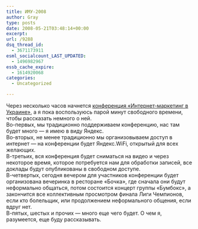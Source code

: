 ```yaml
---
title: ИМУ-2008
author: Gray
type: posts
date: 2008-05-21T03:48:14+00:00
excerpt:
url: /9288
dsq_thread_id:
  - 3671173911
esml_socialcount_LAST_UPDATED:
  - 1496982967
essb_cache_expire:
  - 1614920068
categories:
  - Uncategorized

---
```








Через несколько часов начнется <a href="http://imu.org.ua/" target="_blank">конференция &#171;Интернет-маркетинг в Украине&#187;</a>, а я пока воспользуюсь парой минут свободного времени, чтобы рассказать немного о ней.  
Во-первых, мы традиционно поддерживаем конференцию, нас там будет много &#8212; я имею в виду Яндекс.  
Во-вторых, не менее традиционно мы организовываем доступ в интернет &#8212; на конференции будет Яндекс.WiFi, открытый для всех желающих.  
В-третьих, вся конференция будет сниматься на видео и через некоторое время, которое потребуется нам для обработки записей, все доклады будут опубликованы в свободном доступе.  
В-четвертых, сегодня вечером для участников конференции будет организована вечеринка в ресторане &#171;Бочка&#187;, где сначала они будут неформально общаться, потом состоится концерт группы &#171;Бумбокс&#187;, а закончится все коллективным просмотром финала Лиги Чемпионов, если кто болельщик, или продолжением неформального общения, если вдруг нет.  
В-пятых, шестых и прочих &#8212; много еще чего будет. О чем я, разумеется, еще буду рассказывать.